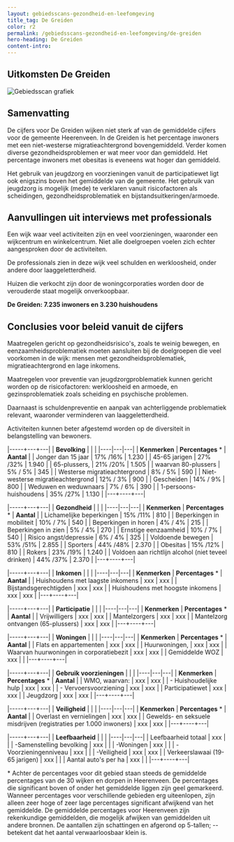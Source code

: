 ```yaml
---
layout: gebiedsscans-gezondheid-en-leefomgeving
title_tag: De Greiden
color: r2
permalink: /gebiedsscans-gezondheid-en-leefomgeving/de-greiden
hero-heading: De Greiden
content-intro:
---
```

## Uitkomsten De Greiden

![Gebiedsscan grafiek](/uploads/Grafieken_Gebiedsscans_Wijken-01.png)

## Samenvatting

De cijfers voor De Greiden wijken niet sterk af van de gemiddelde cijfers voor de gemeente Heerenveen. In de Greiden is het percentage inwoners met een niet-westerse migratieachtergrond bovengemiddeld. Verder komen diverse gezondheidsproblemen er wat meer voor dan gemiddeld. Het percentage inwoners met obesitas is eveneens wat hoger dan gemiddeld.

Het gebruik van jeugdzorg en voorzieningen vanuit de participatiewet ligt ook enigszins boven het gemiddelde van de gemeente. Het gebruik van jeugdzorg is mogelijk (mede) te verklaren vanuit risicofactoren als scheidingen, gezondheidsproblematiek en bijstandsuitkeringen/armoede.

## Aanvullingen uit interviews met professionals

Een wijk waar veel activiteiten zijn en veel voorzieningen, waaronder een wijkcentrum en winkelcentrum. Niet alle doelgroepen voelen zich echter aangesproken door de activiteiten.

De professionals zien in deze wijk veel schulden en werkloosheid, onder andere door laaggeletterdheid.

Huizen die verkocht zijn door de woningcorporaties worden door de verouderde staat mogelijk onverkoopbaar.

**De Greiden: 7.235 inwoners en 3.230 huishoudens**

## Conclusies voor beleid vanuit de cijfers

Maatregelen gericht op gezondheidsrisico's, zoals te weinig bewegen, en eenzaamheidsproblematiek moeten aansluiten bij de doelgroepen die veel voorkomen in de wijk: mensen met gezondheidsproblematiek, migratieachtergrond en lage inkomens.

Maatregelen voor preventie van jeugdzorgproblematiek kunnen gericht worden op de risicofactoren: werkloosheid en armoede, en gezinsproblematiek zoals scheiding en psychische problemen.

Daarnaast is schuldenpreventie en aanpak van achterliggende problematiek relevant, waaronder verminderen van laaggeletterdheid.

Activiteiten kunnen beter afgestemd worden op de diversiteit in belangstelling van bewoners.

|-----+---+---|
|  **Bevolking**  |  |    |
|----|---|---|
| **Kenmerken**                                       | **Percentages** * | **Aantal** |
| Jonger dan 15 jaar                                  | 17% /16%          | 1.230    |
| 45-65 jarigen                                       | 27% /32%         |  1.940   |
| 65-plussers,                                        |  21% /20%    |  1.505   |
| waarvan 80-plussers                                 | 5% / 5%      |  345   |
| Westerse migratieachtergrond                        |  8% / 5%         |  590   |
| Niet-westerse migratieachtergrond                   | 12% / 3%      | 900   |
| Gescheiden                                          | 14% / 9%       |  800   |
| Weduwen en weduwnaars                               | 7% / 6%    |  390   |
| 1-persoons-huishoudens                              |  35% /27%         |  1.130   |
|---+----+---|



|-----+---+---|
| **Gezondheid** |     |     |
|----|---|---|
| **Kenmerken** | **Percentages** * | **Aantal** |
| Lichamelijke beperkingen                            |  15% /11%   |  810   |
| Beperkingen in mobiliteit                           |  10% / 7%   |  540   |
| Beperkingen in horen                                |  4% / 4%   |  215   |
| Beperkingen in zien                                 |  5% / 4%   |  270   |
| Ernstige eenzaamheid                                |  10% / 7%   |  540   |
| Risico angst/depressie                              |  6% / 4%   |  325   |
| Voldoende bewegen                                   |  53% /51%   |  2.855   |
| Sporters                                            |  44% /48%   |  2.370   |
| Obesitas                                            |  15% /12%   |  810   |
| Rokers                                              |  23% /19%   |  1.240   |
| Voldoen aan richtlijn alcohol (niet teveel drinken) |  44% /37%   |  2.370   |
|---+----+---|




|-----+---+---|
| **Inkomen** |     |     |
|----|---|---|
| **Kenmerken**                                       | **Percentages** * | **Aantal** |
| Huishoudens met laagste inkomens                    |  xxx      |   xxx      |
| Bijstandsgerechtigden                               |  xxx      |   xxx      |
| Huishoudens met hoogste inkomens                    |  xxx      |   xxx      |
|---+----+---|



|-----+---+---|
| **Participatie** |     |     |
|----|---|---|
| **Kenmerken**                                       | **Percentages** * | **Aantal** |
| Vrijwilligers                                       |  xxx     |   xxx      |
| Mantelzorgers                                       |  xxx     |   xxx      |
| Mantelzorg ontvangen (65-plussers)                  |  xxx     |   xxx      |
|---+----+---|



|-----+---+---|
| **Woningen** |     |     |
|----|---|---|
| **Kenmerken** | **Percentages** * | **Aantal** |
| Flats en appartementen                              | xxx |  xxx |
| Huurwoningen,                                       | xxx |  xxx |
| Waarvan huurwoningen in corporatiebezit             | xxx |  xxx |
| Gemiddelde WOZ                                      | xxx |      |
|---+----+---|



|-----+---+---|
| **Gebruik voorzieningen** |     |     |
|----|---|---|
| **Kenmerken** | **Percentages** * | **Aantal** |
| WMO, waarvan:                                       | xxx | xxx |
| - Huishoudelijke hulp                                 | xxx | xxx |
| - Vervoersvoorziening                                 | xxx | xxx |
| Participatiewet                                     | xxx | xxx |
| Jeugdzorg                                           | xxx | xxx |
|---+----+---|

|-----+---+---|
| **Veiligheid** |     |     |
|----|---|---|
| **Kenmerken** | **Percentages** * | **Aantal** |
| Overlast en vernielingen                                           | xxx | xxx |
| Gewelds- en seksuele misdrijven (registraties per 1.000 inwoners)  | xxx | xxx |
|---+----+---|

|-----+---+---|
| **Leefbaarheid** |     |     |
|----|---|---|
| Leefbaarheid totaal                                | xxx |                     |
| -Samenstelling bevolking                           | xxx |                     |
| -Woningen                                          | xxx |                     |
| -Voorzieningenniveau                               | xxx |                     |
| -Veiligheid                                        | xxx | xxx |
| Verkeerslawaai (19-65 jarigen)                     | xxx |                     |
| Aantal auto's per ha                               | xxx |                     |
|---+----+---|


\* Achter de percentages voor dit gebied staan steeds de gemiddelde percentages van de 30 wijken en dorpen in Heerenveen. De percentages die significant boven of onder het gemiddelde liggen zijn geel gemarkeerd. Wanneer percentages voor verschillende gebieden erg uiteenlopen, zijn alleen zeer hoge of zeer lage percentages significant afwijkend van het gemiddelde. De gemiddelde percentages voor Heerenveen zijn rekenkundige gemiddelden, die mogelijk afwijken van gemiddelden uit andere bronnen. De aantallen zijn schattingen en afgerond op 5-tallen; -- betekent dat het aantal verwaarloosbaar klein is.




